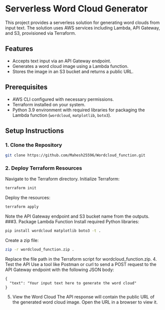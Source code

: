 # Serverless Word Cloud Generator

This project provides a serverless solution for generating word clouds from input text. The solution uses AWS services including Lambda, API Gateway, and S3, provisioned via Terraform.

## Features
- Accepts text input via an API Gateway endpoint.
- Generates a word cloud image using a Lambda function.
- Stores the image in an S3 bucket and returns a public URL.

## Prerequisites
- AWS CLI configured with necessary permissions.
- Terraform installed on your system.
- Python 3.9 environment with required libraries for packaging the Lambda function (`wordcloud`, `matplotlib`, `boto3`).

## Setup Instructions

### 1. Clone the Repository
```bash
git clone https://github.com/Mahesh25596/Wordcloud_function.git
```
### 2. Deploy Terraform Resources
Navigate to the Terraform directory.
Initialize Terraform:
```bash
terraform init
```
Deploy the resources:
```bash
terraform apply
```
Note the API Gateway endpoint and S3 bucket name from the outputs.
###3. Package Lambda Function
Install required Python libraries:
```bash
pip install wordcloud matplotlib boto3 -t .
```
Create a zip file:
```bash
zip -r wordcloud_function.zip .
```
Replace the file path in the Terraform script for wordcloud_function.zip.
4. Test the API
Use a tool like Postman or curl to send a POST request to the API Gateway endpoint with the following JSON body:
```
{
  "text": "Your input text here to generate the word cloud"
}
```
5. View the Word Cloud
The API response will contain the public URL of the generated word cloud image. Open the URL in a browser to view it.
